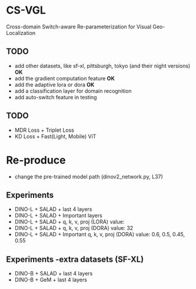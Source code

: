 # CS-VGL

Cross-domain Switch-aware Re-parameterization for Visual Geo-Localization

## TODO

* add other datasets, like sf-xl, pittsburgh, tokyo (and their night versions) **OK**
* add the gradient computation feature **OK**
* add the adaptive lora or dora **OK**
* add a classification layer for domain recognition
* add auto-switch feature in testing

## TODO
* MDR Loss + Triplet Loss
* KD Loss + Fast(Light, Mobile) ViT

# Re-produce
* change the pre-trained model path (dinov2_network.py, L37)


## Experiments

* DINO-L + SALAD + last 4 layers
* DINO-L + SALAD + Important layers
* DINO-L + SALAD + q, k, v, proj (LORA) value:
* DINO-L + SALAD + q, k, v, proj (DORA) value: 32
* DINO-L + SALAD + Important q, k, v, proj (DORA) value: 0.6, 0.5, 0.45, 0.55

## Experiments -extra datasets (SF-XL)

* DINO-B + SALAD + last 4 layers
* DINO-B + GeM + last 4 layers